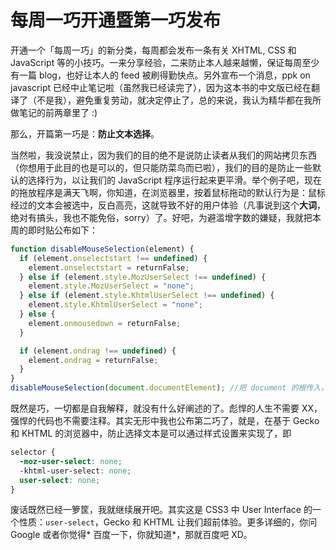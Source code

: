# 每周一巧开通暨第一巧发布

开通一个「每周一巧」的新分类，每周都会发布一条有关 XHTML, CSS 和 JavaScript 等的小技巧。一来分享经验，二来防止本人越来越懒，保证每周至少有一篇 blog，也好让本人的 feed 被刷得勤快点。另外宣布一个消息，ppk on javascript 已经中止笔记啦（虽然我已经读完了），因为这本书的中文版已经在翻译了（不是我），避免重复劳动，就决定停止了，总的来说，我认为精华都在我所做笔记的前两章里了 :)

那么，开篇第一巧是：**防止文本选择**。

当然啦，我没说禁止，因为我们的目的绝不是说防止读者从我们的网站拷贝东西（你想用于此目的也是可以的，但只能防菜鸟而已啦），我们的目的是防止一些默认的选择行为，以让我们的 JavaScript 程序运行起来更平滑。举个例子吧，现在的拖放程序是满天飞啊，你知道，在浏览器里，按着鼠标拖动的默认行为是：鼠标经过的文本会被选中，反白高亮，这就导致不好的用户体验（凡事说到这个**大词**，绝对有搞头，我也不能免俗，sorry）了。好吧，为避滥增字数的嫌疑，我就把本周的即时贴公布如下：

```js
function disableMouseSelection(element) {
  if (element.onselectstart !== undefined) {
    element.onselectstart = returnFalse;
  } else if (element.style.MozUserSelect !== undefined) {
    element.style.MozUserSelect = "none";
  } else if (element.style.KhtmlUserSelect !== undefined) {
    element.style.KhtmlUserSelect = "none";
  } else {
    element.onmousedown = returnFalse;
  }

  if (element.ondrag !== undefined) {
    element.ondrag = returnFalse;
  }
}
disableMouseSelection(document.documentElement); //把 document 的根传入，就可以防止整个页面被选择的可能了
```

既然是巧，一切都是自我解释，就没有什么好阐述的了。彪悍的人生不需要 XX，强悍的代码也不需要注释。其实无形中我也公布第二巧了，就是，在基于 Gecko 和 KHTML 的浏览器中，防止选择文本是可以通过样式设置来实现了，即

```css
selector {
  -moz-user-select: none;
  -khtml-user-select: none;
  user-select: none;
}
```

废话既然已经一箩筐，我就继续展开吧。其实这是 CSS3 中 User Interface 的一个性质：`user-select`，Gecko 和 KHTML 让我们超前体验。更多详细的，你问 Google 或者你觉得* 百度一下，你就知道*，那就百度吧 XD。

